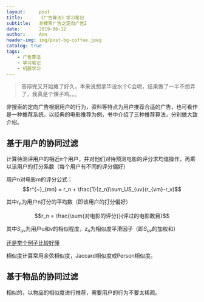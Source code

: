 ```yaml
---
layout:     post
title:      《广告算法》学习笔记
subtitle:   非搜索广告之定向广告2
date:       2019-06-12
author:     Ann
header-img: img/post-bg-coffee.jpeg
catalog: true
tags:
    - 广告算法
    - 学习笔记
    - 机器学习
---
```


> 答辩完又开始瘫了好久，本来说想拿毕设水个C会呢，结果做了一半不想弄了，我真是个辣子鸡。。。

非搜索的定向广告根据用户的行为，资料等特点为用户推荐合适的广告，也可看作是一种推荐系统。以经典的电影推荐为例，书中介绍了三种推荐算法，分别做大致介绍。

## 基于用户的协同过滤

计算待测评用户的相近n个用户，并对他们对待预测电影的评分求均值操作，再乘以该用户的打分系数（每个用户有不同的评分偏好）

用户n对电影m的评分公式：
$$r^{~}_{mn} = r_n + \frac{1}{z_n}\sum_US_{uv}(r_{vm}-r_v)$$

其中$r_n$为用户n打分的平均数（即该用户的打分偏好）

$$r_n = \frac{\sum{对电影的评分}}{评过的电影数目}$$

其中$S_{uv}$为用户u和v的相似程度，$z_n$为相似度平滑因子（即$S_{uv}$的加权和）

[还是举个例子比较好懂](https://www.jianshu.com/p/cc9191418570)

相似度计算常用余弦相似度，Jaccard相似度或Person相似度。

## 基于物品的协同过滤

相似的，以物品的相似度进行推荐，需要用户的行为不要太稀疏。